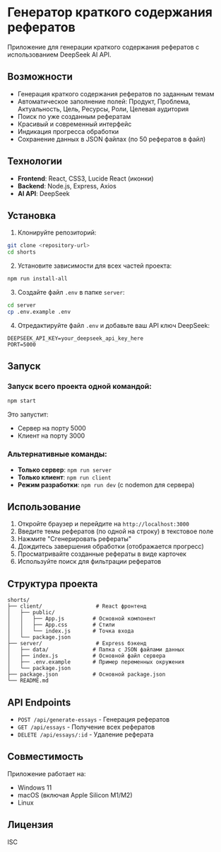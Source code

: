 # Генератор краткого содержания рефератов

Приложение для генерации краткого содержания рефератов с использованием DeepSeek AI API.

## Возможности

- Генерация краткого содержания рефератов по заданным темам
- Автоматическое заполнение полей: Продукт, Проблема, Актуальность, Цель, Ресурсы, Роли, Целевая аудитория
- Поиск по уже созданным рефератам
- Красивый и современный интерфейс
- Индикация прогресса обработки
- Сохранение данных в JSON файлах (по 50 рефератов в файл)

## Технологии

- **Frontend**: React, CSS3, Lucide React (иконки)
- **Backend**: Node.js, Express, Axios
- **AI API**: DeepSeek

## Установка

1. Клонируйте репозиторий:
```bash
git clone <repository-url>
cd shorts
```

2. Установите зависимости для всех частей проекта:
```bash
npm run install-all
```

3. Создайте файл `.env` в папке `server`:
```bash
cd server
cp .env.example .env
```

4. Отредактируйте файл `.env` и добавьте ваш API ключ DeepSeek:
```
DEEPSEEK_API_KEY=your_deepseek_api_key_here
PORT=5000
```

## Запуск

### Запуск всего проекта одной командой:
```bash
npm start
```

Это запустит:
- Сервер на порту 5000
- Клиент на порту 3000

### Альтернативные команды:

- **Только сервер**: `npm run server`
- **Только клиент**: `npm run client`
- **Режим разработки**: `npm run dev` (с nodemon для сервера)

## Использование

1. Откройте браузер и перейдите на `http://localhost:3000`
2. Введите темы рефератов (по одной на строку) в текстовое поле
3. Нажмите "Сгенерировать рефераты"
4. Дождитесь завершения обработки (отображается прогресс)
5. Просматривайте созданные рефераты в виде карточек
6. Используйте поиск для фильтрации рефератов

## Структура проекта

```
shorts/
├── client/                 # React фронтенд
│   ├── public/
│   │   ├── App.js         # Основной компонент
│   │   ├── App.css        # Стили
│   │   └── index.js       # Точка входа
│   └── package.json
├── server/                 # Express бэкенд
│   ├── data/              # Папка с JSON файлами данных
│   ├── index.js           # Основной файл сервера
│   ├── .env.example       # Пример переменных окружения
│   └── package.json
├── package.json           # Основной package.json
└── README.md
```

## API Endpoints

- `POST /api/generate-essays` - Генерация рефератов
- `GET /api/essays` - Получение всех рефератов
- `DELETE /api/essays/:id` - Удаление реферата

## Совместимость

Приложение работает на:
- Windows 11
- macOS (включая Apple Silicon M1/M2)
- Linux

## Лицензия

ISC 